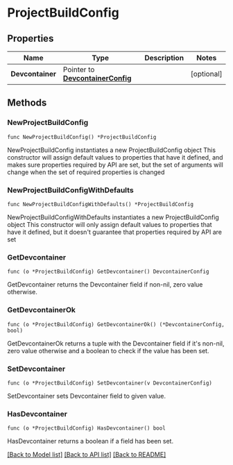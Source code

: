 # ProjectBuildConfig

## Properties

Name | Type | Description | Notes
------------ | ------------- | ------------- | -------------
**Devcontainer** | Pointer to [**DevcontainerConfig**](DevcontainerConfig.md) |  | [optional] 

## Methods

### NewProjectBuildConfig

`func NewProjectBuildConfig() *ProjectBuildConfig`

NewProjectBuildConfig instantiates a new ProjectBuildConfig object
This constructor will assign default values to properties that have it defined,
and makes sure properties required by API are set, but the set of arguments
will change when the set of required properties is changed

### NewProjectBuildConfigWithDefaults

`func NewProjectBuildConfigWithDefaults() *ProjectBuildConfig`

NewProjectBuildConfigWithDefaults instantiates a new ProjectBuildConfig object
This constructor will only assign default values to properties that have it defined,
but it doesn't guarantee that properties required by API are set

### GetDevcontainer

`func (o *ProjectBuildConfig) GetDevcontainer() DevcontainerConfig`

GetDevcontainer returns the Devcontainer field if non-nil, zero value otherwise.

### GetDevcontainerOk

`func (o *ProjectBuildConfig) GetDevcontainerOk() (*DevcontainerConfig, bool)`

GetDevcontainerOk returns a tuple with the Devcontainer field if it's non-nil, zero value otherwise
and a boolean to check if the value has been set.

### SetDevcontainer

`func (o *ProjectBuildConfig) SetDevcontainer(v DevcontainerConfig)`

SetDevcontainer sets Devcontainer field to given value.

### HasDevcontainer

`func (o *ProjectBuildConfig) HasDevcontainer() bool`

HasDevcontainer returns a boolean if a field has been set.


[[Back to Model list]](../README.md#documentation-for-models) [[Back to API list]](../README.md#documentation-for-api-endpoints) [[Back to README]](../README.md)


